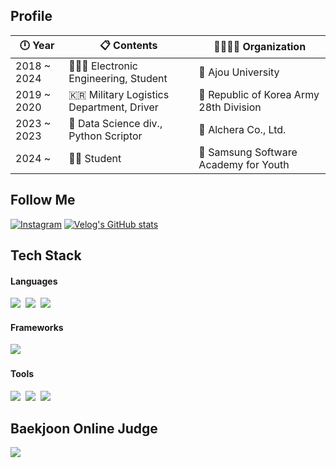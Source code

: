<!-- ## ![header](https://capsule-render.vercel.app/api?type=transparent&color=0:FFE4D6,100:B0578D&height=200&section=header&text=Hello,%20World!!&fontSize=80&fontColor=006400&fontAlignY=50&animation=fadeIn&desc=Beak's%20GitHub&descAlign=67&descAlignY=80)-->

<h2 align="left"> Profile </h2>

| 🕛 Year    | 📋 Contents | 👨‍👩‍👦‍👦 Organization | 
| ---------- | ---------------------------------------------- | ------------------------------------------|
| 2018 ~ 2024 | 👨🏻‍🎓 Electronic Engineering, Student | 🏫 Ajou University |
| 2019 ~ 2020 | 🇰🇷 Military Logistics Department, Driver | 🚧 Republic of Korea Army 28th Division |
| 2023 ~ 2023 | 💼 Data Science div., Python Scriptor | 🏢 Alchera Co., Ltd. |
| 2024 ~ | 👨‍💻 Student | 🏢 Samsung Software Academy for Youth |

<h2 align="left"> Follow Me </h2>

[![Instagram](https://img.shields.io/badge/Instagram-E4405F?style=for-the-badge&logo=Instagram&logoColor=white)](https://instagram.com/yui1ove?igshid=OGQ5ZDc2ODk2ZA==)
[![Velog's GitHub stats](https://velog-readme-stats.vercel.app/api/badge?name=Velog)](https://velog.io/@elic121) 

<h2 align="left"> Tech Stack </h2>
<p align="left">
  <h4 align="left"> Languages </h4>
  <p align="left">  
    <img src="https://img.shields.io/badge/Python-FFD43B?style=for-the-badge&logo=python&logoColor=blue"/></a>&nbsp 
    <img src="https://img.shields.io/badge/Java-ED8B00?style=for-the-badge&logo=openjdk&logoColor=white"/></a>&nbsp
    <img src="https://img.shields.io/badge/Dart-0175C2?style=for-the-badge&logo=dart&logoColor=white"/></a>&nbsp 
  </p>
  <h4 align="left"> Frameworks </h4>
  <p align="left">  
    <img src="https://img.shields.io/badge/Flutter-02569B?style=for-the-badge&logo=flutter&logoColor=white"/></a>&nbsp 
  </p>
  <h4 align="left"> Tools </h4>
  <p align="left">  
    <img src="https://img.shields.io/badge/Visual%20Studio%20Code-007ACC.svg?&style=for-the-badge&logo=Visual%20Studio%20Code&logoColor=white"/></a>&nbsp 
    <img src="https://img.shields.io/badge/PyCharm-000000.svg?&style=for-the-badge&logo=PyCharm&logoColor=white"/></a>&nbsp 
    <img src="https://img.shields.io/badge/Git-F05032.svg?&style=for-the-badge&logo=Git&logoColor=white"/></a>&nbsp 
  </p>
</p>

<h2 align="left"> Baekjoon Online Judge </h2>
<p align="left">
  <img src="http://mazassumnida.wtf/api/v2/generate_badge?boj=elic121"/></a>&nbsp 
</p>
